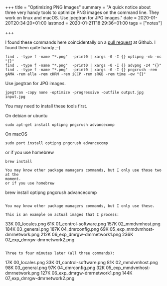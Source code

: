 +++
title = "Optimizing PNG Images"
summary = "A quick notice about three very handy tools to optimize PNG images on the command line. They work on linux and macOS. Use jpegtran for JPG images."
date = 2020-01-20T20:34:20+01:00
lastmod = 2020-01-21T18:29:36+01:00
tags = ["notes"]

+++

I found these commands here coincidentally on a
[pull request](https://github.com/xianmin/hugo-theme-jane/pull/266) at Github.
I found them quite handy ;-)

```
find . -type f -name "*.png"  -print0 | xargs -0 -I {} optipng -nb -nc "{}"
find . -type f -name "*.png"  -print0 | xargs -0 -I {} advpng -z4 "{}"
find . -type f -name "*.png"  -print0 | xargs -0 -I {} pngcrush -rem gAMA -rem alla -rem cHRM -rem iCCP -rem sRGB -rem time -ow "{}"
```

Use jpegtran for JPG images.

```
jpegtran -copy none -optimize -progressive -outfile output.jpg input.jpg
```

You may need to install these tools first.

On debian or ubuntu

```
sudo apt-get install optipng pngcrush advancecomp
```

On macOS

```
sudo port install optipng pngcrush advancecomp
```

or if you use homebrew

```
brew install 

You may know other package managers commands, but I only use those two at the
moment.
or if you use homebrew

```
brew install optipng pngcrush advancecomp
```

You may know other package managers commands, but I only use these.

This is an example on actual images that I process:

```
 33K 00_locales.png
 61K 01_control-software.png
157K 02_mmdvmhost.png
184K 03_general.png
187K 04_dmrconfig.png
 69K 05_exp_mmdvmhost-dmrnetwork.png
212K 06_exp_dmrgw-dmrnetwork1.png
236K 07_exp_dmrgw-dmrnetwork2.png
```

Three to four minutes later (all three commands):

```
 17K 00_locales.png
 33K 01_control-software.png
 81K 02_mmdvmhost.png
 98K 03_general.png
 97K 04_dmrconfig.png
 32K 05_exp_mmdvmhost-dmrnetwork.png
127K 06_exp_dmrgw-dmrnetwork1.png
144K 07_exp_dmrgw-dmrnetwork2.png
```


